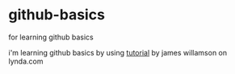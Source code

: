 # github-basics
for learning github basics

i'm learning github basics by using [tutorial](lynda.com) by james willamson on lynda.com 
